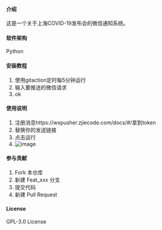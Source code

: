 
#### 介绍
这是一个关于上海COVID-19发布会的微信通知系统。

#### 软件架构
Python


#### 安装教程

1. 使用gitaction定时每5分钟运行
2. 输入要推送的微信请求
3. ok

#### 使用说明

1. 注册消息https://wxpusher.zjiecode.com/docs/#/拿到token
2. 替换你的发送链接
3. 点击运行
4. ![image](https://user-images.githubusercontent.com/26820680/158502967-00d1d458-2a16-4290-8611-0fc8a29d0fbf.png)


#### 参与贡献

1. Fork 本仓库
2. 新建 Feat_xxx 分支
3. 提交代码
4. 新建 Pull Request
#### License
GPL-3.0 License

